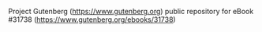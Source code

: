 Project Gutenberg (https://www.gutenberg.org) public repository for eBook #31738 (https://www.gutenberg.org/ebooks/31738)
